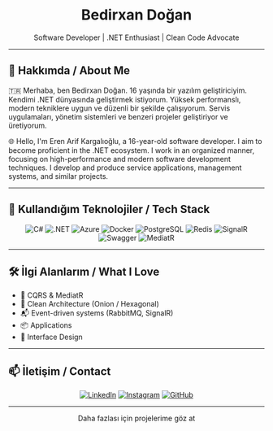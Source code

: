 <h1 align="center">Bedirxan Doğan</h1>
<p align="center">Software Developer | .NET Enthusiast | Clean Code Advocate</p>

---

## 🚀 Hakkımda / About Me

🇹🇷 Merhaba, ben Bedirxan Doğan. 16 yaşında bir yazılım geliştiriciyim. Kendimi .NET dünyasında geliştirmek istiyorum. Yüksek performanslı, modern tekniklere uygun ve düzenli bir şekilde çalışıyorum. Servis uygulamaları, yönetim sistemleri ve benzeri projeler geliştiriyor ve üretiyorum.

🌐 Hello, I'm Eren Arif Kargalıoğlu, a 16-year-old software developer. I aim to become proficient in the .NET ecosystem. I work in an organized manner, focusing on high-performance and modern software development techniques. I develop and produce service applications, management systems, and similar projects.

---

## 🧰 Kullandığım Teknolojiler / Tech Stack

<div align="center">

![C#](https://img.shields.io/badge/C%23-239120?style=for-the-badge&logo=c-sharp&logoColor=white)
![.NET](https://img.shields.io/badge/.NET-512BD4?style=for-the-badge&logo=dotnet&logoColor=white)
![Azure](https://img.shields.io/badge/Azure-0078D4?style=for-the-badge&logo=azure-devops&logoColor=white)
![Docker](https://img.shields.io/badge/Docker-2496ED?style=for-the-badge&logo=docker&logoColor=white)
![PostgreSQL](https://img.shields.io/badge/PostgreSQL-336791?style=for-the-badge&logo=postgresql&logoColor=white)
![Redis](https://img.shields.io/badge/Redis-DC382D?style=for-the-badge&logo=redis&logoColor=white)
![SignalR](https://img.shields.io/badge/SignalR-512BD4?style=for-the-badge&logo=dotnet&logoColor=white)
![Swagger](https://img.shields.io/badge/Swagger-85EA2D?style=for-the-badge&logo=swagger&logoColor=black)
![MediatR](https://img.shields.io/badge/MediatR-000000?style=for-the-badge&logo=.net&logoColor=white)

</div>

---

## 🛠️ İlgi Alanlarım / What I Love

- 🔁 CQRS & MediatR
- 🔧 Clean Architecture (Onion / Hexagonal)
- 📬 Event-driven systems (RabbitMQ, SignalR)
- 📦 Applications
- 📘 Interface Design

---

## 📫 İletişim / Contact

<div align="center">

[![LinkedIn](https://img.shields.io/badge/LinkedIn-0A66C2?style=for-the-badge&logo=linkedin&logoColor=white)](https://www.linkedin.com/in/bedirxan-do%C4%9Fan-27238a314/)
[![Instagram](https://img.shields.io/badge/Instagram-E4405F?style=for-the-badge&logo=instagram&logoColor=white)](https://www.instagram.com/bedirhan_dogan36/)
[![GitHub](https://img.shields.io/badge/GitHub-171515?style=for-the-badge&logo=github&logoColor=white)](https://github.com/Bedirxan36)

</div>

---

<p align="center"> Daha fazlası için projelerime göz at</p>
